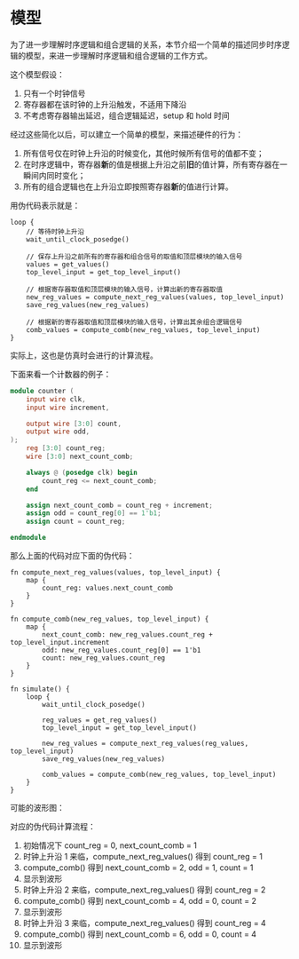 # 模型

为了进一步理解时序逻辑和组合逻辑的关系，本节介绍一个简单的描述同步时序逻辑的模型，来进一步理解时序逻辑和组合逻辑的工作方式。

这个模型假设：

1. 只有一个时钟信号
2. 寄存器都在该时钟的上升沿触发，不适用下降沿
3. 不考虑寄存器输出延迟，组合逻辑延迟，setup 和 hold 时间

经过这些简化以后，可以建立一个简单的模型，来描述硬件的行为：

1. 所有信号仅在时钟上升沿的时候变化，其他时候所有信号的值都不变；
2. 在时序逻辑中，寄存器**新**的值是根据上升沿之前**旧**的值计算，所有寄存器在一瞬间内同时变化；
3. 所有的组合逻辑也在上升沿立即按照寄存器**新**的值进行计算。

用伪代码表示就是：

```
loop {
    // 等待时钟上升沿
    wait_until_clock_posedge()

    // 保存上升沿之前所有的寄存器和组合信号的取值和顶层模块的输入信号
    values = get_values()
    top_level_input = get_top_level_input()

    // 根据寄存器取值和顶层模块的输入信号，计算出新的寄存器取值
    new_reg_values = compute_next_reg_values(values, top_level_input)
    save_reg_values(new_reg_values)

    // 根据新的寄存器取值和顶层模块的输入信号，计算出其余组合逻辑信号
    comb_values = compute_comb(new_reg_values, top_level_input)
}
```

实际上，这也是仿真时会进行的计算流程。

下面来看一个计数器的例子：

```verilog
module counter (
    input wire clk,
    input wire increment,

    output wire [3:0] count,
    output wire odd,
);
    reg [3:0] count_reg;
    wire [3:0] next_count_comb;

    always @ (posedge clk) begin
        count_reg <= next_count_comb;
    end

    assign next_count_comb = count_reg + increment;
    assign odd = count_reg[0] == 1'b1;
    assign count = count_reg;

endmodule
```

那么上面的代码对应下面的伪代码：

```
fn compute_next_reg_values(values, top_level_input) {
    map {
        count_reg: values.next_count_comb
    }
}

fn compute_comb(new_reg_values, top_level_input) {
    map {
        next_count_comb: new_reg_values.count_reg + top_level_input.increment
        odd: new_reg_values.count_reg[0] == 1'b1
        count: new_reg_values.count_reg
    }
}

fn simulate() {
    loop {
        wait_until_clock_posedge()

        reg_values = get_reg_values()
        top_level_input = get_top_level_input()

        new_reg_values = compute_next_reg_values(reg_values, top_level_input)
        save_reg_values(new_reg_values)

        comb_values = compute_comb(new_reg_values, top_level_input)
    }
}
```

可能的波形图：

<script type="WaveDrom">
{
  signal:
    [
      { name: "clk", wave: "p..."},
      { name: "increment", wave: "=.=.", data: ["1", "2"]},
      { name: "count", wave: "====", data: ["0", "1", "2", "4"]},
      { name: "odd", wave: "010."},
      { name: "count_reg", wave: "====", data: ["0", "1", "2", "4"]},
      { name: "next_count_comb", wave: "====", data: ["1", "2", "4", "6"]},
    ],
  head:{
    tick:0,
    every:2
  },
}
</script>

对应的伪代码计算流程：

1. 初始情况下 count_reg = 0, next_count_comb = 1
2. 时钟上升沿 1 来临，compute_next_reg_values() 得到 count_reg = 1
3. compute_comb() 得到 next_count_comb = 2, odd = 1, count = 1
4. 显示到波形
5. 时钟上升沿 2 来临，compute_next_reg_values() 得到 count_reg = 2
6. compute_comb() 得到 next_count_comb = 4, odd = 0, count = 2
7. 显示到波形
8. 时钟上升沿 3 来临，compute_next_reg_values() 得到 count_reg = 4
9. compute_comb() 得到 next_count_comb = 6, odd = 0, count = 4
10. 显示到波形